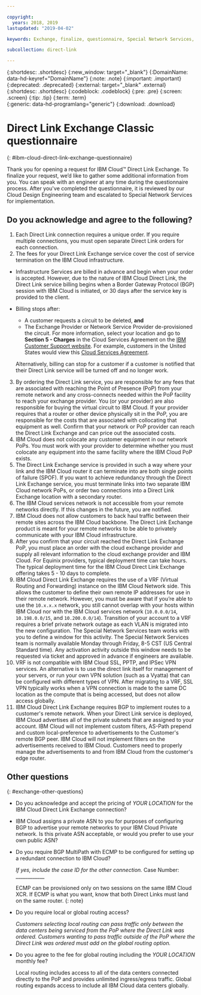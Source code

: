 ```yaml
---

copyright:
  years: 2018, 2019
lastupdated: "2019-04-02"

keywords: Exchange, finalize, questionnaire, Special Network Services, billing, fees, VRF, BGP, case, ASN, VPN, metering, data, center, datacenter

subcollection: direct-link

---
```


{:shortdesc: .shortdesc}
{:new_window: target="_blank"}
{:DomainName: data-hd-keyref="DomainName"}
{:note: .note}
{:important: .important}
{:deprecated: .deprecated}
{:external: target="_blank" .external}
{:shortdesc: .shortdesc}
{:codeblock: .codeblock}
{:pre: .pre}
{:screen: .screen}
{:tip: .tip}
{:term: .term}  
{:generic: data-hd-programlang="generic"}
{:download: .download}  

# Direct Link Exchange Classic questionnaire
{: #ibm-cloud-direct-link-exchange-questionnaire}

Thank you for opening a request for IBM Cloud™ Direct Link Exchange. To finalize your request, we’d like to gather some additional information from you. You can speak with an engineer at any time during the questionnaire process. After you've completed the questionnaire, it is reviewed by our Cloud Design Engineering team and escalated to Special Network Services for implementation.

## Do you acknowledge and agree to the following?

1. Each Direct Link connection requires a unique order. If you require multiple connections, you must open separate Direct Link orders for each connection.
2. The fees for your Direct Link Exchange service cover the cost of service termination on the IBM Cloud infrastructure.

* Infrastructure Services are billed in advance and begin when your order is accepted. However, due to the nature of IBM Cloud Direct Link, the Direct Link service billing begins when a Border Gateway Protocol (BGP) session with IBM Cloud is initiated, or 30 days after the service key is provided to the client.

* Billing stops after:
   * A customer requests a circuit to be deleted, **and**
   * The Exchange Provider or Network Service Provider de-provisioned the circuit.
   For more information, select your location and go to **Section 5 - Charges** in the Cloud Services Agreement on the [IBM Customer Support website](https://www.ibm.com/support/customer/zz/en/selectcountrylang.html). For example, customers in the United States would view this [Cloud Services Agreement](https://www.ibm.com/support/customer/csol/contractexplorer/cloud/csa/us-en).

   Alternatively, billing can stop for a customer if a customer is notified that their Direct Link service will be turned off and no longer work.

3. By ordering the Direct Link service, you are responsible for any fees that are associated with reaching the Point of Presence (PoP) from your remote network and any cross-connects needed within the PoP facility to reach your exchange provider. You (or your provider) are also responsible for buying the virtual circuit to IBM Cloud. If your provider requires that a router or other device physically sit in the PoP, you are responsible for the costs that are associated with collocating that equipment as well. Confirm that your network or PoP provider can reach the Direct Link Exchange and can price out the associated costs.
4. IBM Cloud does not colocate any customer equipment in our network PoPs. You must work with your provider to determine whether you must colocate any equipment into the same facility where the IBM Cloud PoP exists.
5. The Direct Link Exchange service is provided in such a way where your link and the IBM Cloud router it can terminate into are both single points of failure (SPOF). If you want to achieve redundancy through the Direct Link Exchange service, you must terminate links into two separate IBM Cloud network PoPs, or order two connections into a Direct Link Exchange location with a secondary router.
6. The IBM Cloud services network is not accessible from your remote networks directly. If this changes in the future, you are notified.
7. IBM Cloud does not allow customers to back haul traffic between their remote sites across the IBM Cloud backbone. The Direct Link Exchange product is meant for your remote networks to be able to privately communicate with your IBM Cloud infrastructure.
8. After you confirm that your circuit reached the Direct Link Exchange PoP, you must place an order with the cloud exchange provider and supply all relevant information to the cloud exchange provider and IBM Cloud. For Equinix providers, typical deployment time can take hours. The typical deployment time for the IBM Cloud Direct Link Exchange offering takes 5 - 10 days to complete.
9. IBM Cloud Direct Link Exchange requires the use of a VRF (Virtual Routing and Forwarding) instance on the IBM Cloud Network side. This allows the customer to define their own remote IP addresses for use in their remote network. However, you must be aware that if you’re able to use the `10.x.x.x` network, you still cannot overlap with your hosts within IBM Cloud nor with the IBM Cloud services network (`10.0.0.0/14`, `10.198.0.0/15`, and `10.200.0.0/14`). Transition of your account to a VRF requires a brief private network outage as each VLAN is migrated into the new configuration. The Special Network Services team works with you to define a window for this activity. The Special Network Services team is normally available Monday through Friday, 8-5 CST (US Central Standard time). Any activation activity outside this window needs to be requested via ticket and approved in advance if engineers are available.
10. VRF is not compatible with IBM Cloud SSL, PPTP, and IPSec VPN services. An alternative is to use the direct link itself for management of your servers, or run your own VPN solution (such as a Vyatta) that can be configured with different types of VPN. After migrating to a VRF, SSL VPN typically works when a VPN connection is made to the same DC location as the compute that is being accessed, but does not allow access globally.
11. IBM Cloud Direct Link Exchange requires BGP to implement routes to a customer's remote network. When your Direct Link service is deployed, IBM Cloud advertises all of the private subnets that are assigned to your account. IBM Cloud will not implement custom filters, AS-Path prepend and custom local-preference to advertisements to the Customer's remote BGP peer. IBM Cloud will not implement filters on the advertisements received to IBM Cloud. Customers need to properly manage the advertisements to and from IBM Cloud from the customer's edge router. 

## Other questions
{: #exchange-other-questions}

* Do you acknowledge and accept the pricing of _YOUR LOCATION_ for the IBM Cloud Direct Link Exchange connection?
* IBM Cloud assigns a private ASN to you for purposes of configuring BGP to advertise your remote networks to your IBM Cloud Private network. Is this private ASN acceptable, or would you prefer to use your own public ASN?
* Do you require BGP MultiPath with ECMP to be configured for setting up a redundant connection to IBM Cloud?
 
   _If yes, include the case ID for the other connection._   Case Number: ____________

   ECMP can be provisioned only on two sessions on the same IBM Cloud XCR. If ECMP is what you want, know that both Direct Links must land on the same router.
{: note}

* Do you require local or global routing access?

    _Customers selecting local routing can pass traffic only between the data centers being serviced from the PoP where the Direct Link was ordered. Customers wanting to pass traffic outside of the PoP where the Direct Link was ordered must add on the global routing option._
* Do you agree to the fee for global routing including the _YOUR LOCATION_ monthly fee?

    Local routing includes access to all of the data centers connected directly to the PoP and provides unlimited ingress/egress traffic. Global routing expands access to include all IBM Cloud data centers globally. 
